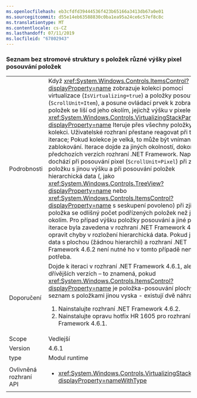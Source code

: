 ```yaml
---
ms.openlocfilehash: eb3cfdfd39444536f423b65166a3413db67a0e01
ms.sourcegitcommit: d55e14eb63588830c0ba1ea95a24ce6c57ef8c8c
ms.translationtype: MT
ms.contentlocale: cs-CZ
ms.lasthandoff: 07/11/2019
ms.locfileid: "67802943"
---
```

### <a name="item-scrolling-a-flat-list-with-items-of-different-pixel-height"></a>Seznam bez stromové struktury s položek různé výšky pixel posouvání položek

|   |   |
|---|---|
|Podrobnosti|Když <xref:System.Windows.Controls.ItemsControl?displayProperty=name> zobrazuje kolekci pomocí virtualizace (<code>IsVirtualizing=true</code>) a položky posouvání (<code>ScrollUnit=Item</code>), a posune ovládací prvek k zobrazení položek se liší od jeho okolím, jejichž výšku v pixelech <xref:System.Windows.Controls.VirtualizingStackPanel?displayProperty=name> Iteruje přes všechny položky v kolekci. Uživatelské rozhraní přestane reagovat při této iterace; Pokud kolekce je velká, to může být vnímané jako zablokování. Iterace dojde za jiných okolností, dokonce i v předchozích verzích rozhraní .NET Framework. Například dochází při posouvání pixel (<code>ScrollUnit=Pixel</code>) při zjištění položku s jinou výšku a při posouvání položek hierarchická data (, jako <xref:System.Windows.Controls.TreeView?displayProperty=name> nebo <xref:System.Windows.Controls.ItemsControl?displayProperty=name> s seskupení povoleno) při zjištění položka se odlišný počet podřízených položek než jeho okolím. Pro případ výšku položky posouvání a jiné pixel iterace byla zavedena v rozhraní .NET Framework 4.6.1 opravit chyby v rozložení hierarchická data.  Pokud jsou data s plochou (žádnou hierarchii) a rozhraní .NET Framework 4.6.2 není nutné ho v tomto případě není potřeba.|
|Doporučení|Dojde k iteraci v rozhraní .NET Framework 4.6.1, ale ne v dřívějších verzích – to znamená, pokud <xref:System.Windows.Controls.ItemsControl?displayProperty=name> je položka-posouvání plochý seznam s položkami jinou vyska - existují dvě náhrad:<ol><li>Nainstalujte rozhraní .NET Framework 4.6.2.</li><li>Nainstalujte opravu hotfix HR 1605 pro rozhraní .NET Framework 4.6.1.</li></ol>|
|Scope|Vedlejší|
|Version|4.6.1|
|type|Modul runtime|
|Ovlivněná rozhraní API|<ul><li><xref:System.Windows.Controls.VirtualizingStackPanel?displayProperty=nameWithType></li></ul>|

